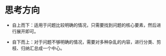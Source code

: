 <!---
markmeta_author: 望哥
markmeta_date: 2019-05-08
markmeta_title: 思考方向-自上而下及自下而上
markmeta_categories: methodology
markmeta_tags: 5w1h
-->

# 思考方向

- 自上而下：适用于问题比较明确的情况，只需要找到问题的核心要素，然后进行展开即可。

- 自下而上：对于问题不够明确的情况，需要对多种杂乱的内容，进行分类、剪枝、归纳汇总成一个中心。


